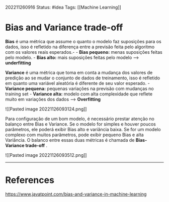 202211260916
Status: #idea 
Tags: [[Machine Learning]]

# Bias and Variance trade-off

**Bias** é uma métrica que assume o quanto o modelo faz suposições para os dados, isso é refletido na diferença entre a previsão feita pelo algoritmo com os valores reais esperados.- 
	- **Bias pequeno:** menas suposições feitas pelo modelo.
	- **Bias alto:** mais suposições feitas pelo modelo --> **underfitting**  

**Variance** é uma métrica que toma em conta a mudança dos valores de predição ao se mudar o conjunto de dados de treinamento, isso é refletido em quanto uma variável aleatória é diferente de seu valor esperado.
	- **Variance pequena:** pequenas variações na previsão com mudanças no training set
	- **Variance alta:** modelo com alta complexidade que reflete muito em variações dos dados --> **Overfitting**

![[Pasted image 20221126093124.png]]

Para configuração de um bom modelo, é necessário prestar atenção no balanço entre Bias e Variance. Se o modelo for simples e houver poucos parâmetros, ele poderá exibir Bias alto e variância baixa. Se for um modelo complexo com muitos parâmetros, pode exibir pequeno Bias e alta Variância. O balanco entre essas duas métricas é chamada de **Bias-Variance trade-off** .

![[Pasted image 20221126093512.png]]


---
# References
https://www.javatpoint.com/bias-and-variance-in-machine-learning